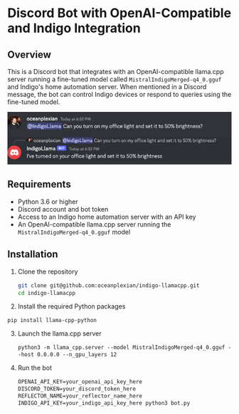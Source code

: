 # Discord Bot with OpenAI-Compatible and Indigo Integration
## Overview

This is a Discord bot that integrates with an OpenAI-compatible llama.cpp server running a fine-tuned model called `MistralIndigoMerged-q4_0.gguf` and Indigo's home automation server. When mentioned in a Discord message, the bot can control Indigo devices or respond to queries using the fine-tuned model.

![Example chat between bot and user](img/indigo.png)

## Requirements

- Python 3.6 or higher
- Discord account and bot token
- Access to an Indigo home automation server with an API key
- An OpenAI-compatible llama.cpp server running the `MistralIndigoMerged-q4_0.gguf` model

## Installation

1. Clone the repository
   ```bash
   git clone git@github.com:oceanplexian/indigo-llamacpp.git
   cd indigo-llamacpp
   ```

2. Install the required Python packages
  ```
  pip install llama-cpp-python
  ```

3. Launch the llama.cpp server
   ```
   python3 -m llama_cpp.server --model MistralIndigoMerged-q4_0.gguf --host 0.0.0.0 --n_gpu_layers 12
   ```

4. Run the bot
   ```
   OPENAI_API_KEY=your_openai_api_key_here DISCORD_TOKEN=your_discord_token_here REFLECTOR_NAME=your_reflector_name_here INDIGO_API_KEY=your_indigo_api_key_here python3 bot.py
   ```
